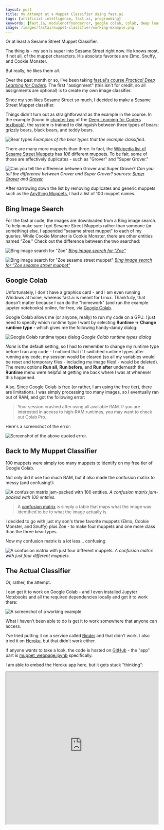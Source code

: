 ```yaml
---
layout: post
title: My Attempt at a Muppet Classifier Using fast.ai
tags: [artificial intelligence, fast.ai, programming]
keywords: [fast.ia, modulenotfounderror, google colab, colab, deep learning, google drive]
image: /images/fastai/muppet-classifier/working-example.png
---
```


Or at least a Sesame Street Muppet Classifier.

The thing is - my son is super into Sesame Street right now. He knows most, if not all, of the muppet characters. His absolute favorites are Elmo, Snuffy, and Cookie Monster.

But really, he likes them all.

Over the past month or so, I've been taking [fast.ai's course *Practical Deep Learning for Coders*](https://course.fast.ai/). The first "assignment" (this isn't for credit, so all assignments are optional) is to create my own image classifier.

Since my son likes Sesame Street so much, I decided to make a Sesame Street Muppet classifier.

Things didn't turn out as straightforward as the example in the course. In the example (found in [chapter two](https://github.com/fastai/fastbook/blob/master/02_production.ipynb
) of the [Deep Learning for Coders textbook](https://www.amazon.com/Deep-Learning-Coders-fastai-PyTorch/dp/1492045527/?tag=hendrixjoseph-20)), the system is trained to distinguish between three types of bears: grizzly bears, black bears, and teddy bears.

![Bear types](/images/fastai/muppet-classifier/bear-types.png)
*Examples of the bear types that the example classified.*

There are many more muppets than three. In fact, the [Wikipedia list of Sesame Street Muppets](https://en.wikipedia.org/wiki/List_of_Sesame_Street_Muppets) has *106* different muppets. To be fair, some of those are effectively duplicates - such as "Grover" and "Super Grover."

![Can you tell the difference between Grover and Super Grover?](/images/fastai/muppet-classifier/grover.png)
*Can you tell the difference between Grover and Super Grover? sources: [Super Grover](https://muppet.fandom.com/wiki/Super_Grover) and [Grover](https://muppet.fandom.com/wiki/Grover)*

After narrowing down the list by removing duplicates and generic muppets such as the [Anything Muppets](https://muppet.fandom.com/wiki/Anything_Muppets), I had a list of 100 muppet names.

## Bing Image Search

For the fast.ai code, the images are downloaded from a Bing image search. To help make sure I got Sesame Street Muppets rather than someone (or something) else, I appended "sesame street muppet" to each of my queries. While Cookie Monster is Cookie Monster, there are other entities named "Zoe." Check out the difference between the two searched:

![Bing image search for "Zoe"](/images/fastai/muppet-classifier/bing-image-search-for-zoe.png)
*[Bing image search for "Zoe"](https://www.bing.com/images/search?q=zoe)*

![Bing image search for "Zoe sesame street muppet"](/images/fastai/muppet-classifier/bing-image-search-for-zoe-sesame-street-muppet.png)
*[Bing image search for "Zoe sesame street muppet"](https://www.bing.com/images/search?q=zoe%20sesame%20street%20muppet)*

## Google Colab

Unfortunately, I don't have a graphics card - and I am even running Windows at home, whereas fast.ai is meant for Linux. Thankfully, that doesn't matter because I can do the "homework" (and run the example jupyter notebooks) online, for free, via [Google Colab](https://colab.research.google.com/).

Google Colab allows me (or anyone, really) to run my code on a GPU. I just need to specify which runtime type I want by selecting **Runtime -> Change runtime type** - which gives me the following handy-dandy dialog:

![Google Colab runtime types dialog](/images/fastai/muppet-classifier/google-colab-runtime-types-dialog.png)
*Google Colab runtime types dialog*

*None* is the default setting, so I had to remember to change my runtime type before I ran any code - I noticed that if I switched runtime types after running any code, my session would be cleared (so all my variables would be reset and temporary files - including my image files! - would be deleted). The menu options **Run all**, **Run before**, and **Run after** underneath the **Runtime** menu were helpful at getting me back where I was at whenever this happened.

Also, Since Google Colab is free (or rather, I am using the free tier), there are limitations. I was simply processing too many images, so I eventually ran out of RAM, and got the following error:

> Your session crashed after using all available RAM. If you are interested in access to high-RAM runtimes, you may want to check out Colab Pro.

Here's a screenshot of the error:

![Screenshot of the above quoted error.](/images/fastai/muppet-classifier/ram-crashed-message.png)

## Back to My Muppet Classifier

100 muppets were simply too many muppets to identify on my free tier of Google Colab.

Not only did it use too much RAM, but it also made the confusion matrix to messy (and confusing!):

![A confusion matrix jam-packed with 100 entities.](/images/fastai/muppet-classifier/messy-confusion-matrix.png)
*A confusion matrix jam-packed with 100 entities.*

> A [confusion matrix](https://en.wikipedia.org/wiki/Confusion_matrix) is simply a table that maps what the image was identified to be to what the image actually is.

I decided to go with just my son's three favorite muppets (Elmo, Cookie Monster, and Snuffy) plus Zoe - to make four muppets and one more class than the three bear types.

Now my confusion matrix is a lot less... confusing:

![A confusion matrix with just four different muppets.](/images/fastai/muppet-classifier/four-muppet-confusion-matrix.png)
*A confusion matrix with just four different muppets.*

## The Actual Classifier

Or, rather, the attempt.

I can get it to work on Google Colab - and I even installed Jupyter Notebooks and all the required dependencies locally and got it to work there:

![A screenshot of a working example.](/images/fastai/muppet-classifier/working-example.png)

What I haven't been able to do is get it to work somewhere that anyone can access.

I've tried putting it on a service called [Binder](https://mybinder.org/v2/gh/hendrixjoseph/muppet-classifier/HEAD?urlpath=%2Fvoila%2Frender%2Fmuppet_webpage.ipynb) and that didn't work. I also tried it on [Heroku](https://muppet-classifier.herokuapp.com/), but that didn't work either.

If anyone wants to take a look, the code is hosted on [GitHub](https://github.com/hendrixjoseph/muppet-classifier) - the "app" part is [muppet_webpage.ipynb](https://github.com/hendrixjoseph/muppet-classifier/blob/master/muppet_webpage.ipynb) specifically.

I am able to embed the Heroku app here, but it gets stuck "thinking":

<iframe src="https://muppet-classifier.herokuapp.com/" height="500" width="500" title="Muppet Classifier on Heroku"></iframe>